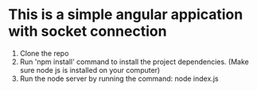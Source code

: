 # This is a simple angular appication with socket connection
1. Clone the repo
2. Run 'npm install' command to install the project dependencies. (Make sure node js is installed on your computer)
3. Run the node server by running the command: node index.js
